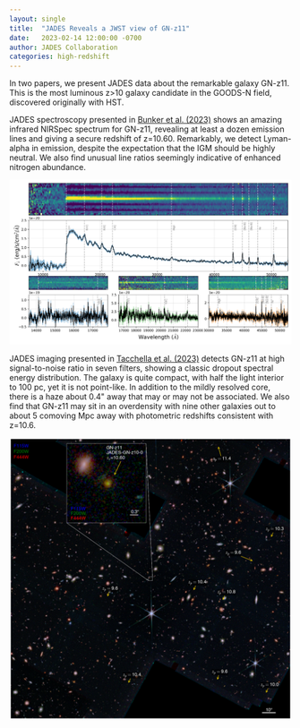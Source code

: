 ```yaml
---
layout: single
title:  "JADES Reveals a JWST view of GN-z11"
date:   2023-02-14 12:00:00 -0700
author: JADES Collaboration
categories: high-redshift
---
```


In two papers, we present JADES data about the remarkable galaxy GN-z11.
This is the most luminous z>10 galaxy candidate in the GOODS-N field, discovered
originally with HST.  

JADES spectroscopy presented in [Bunker et al. (2023)][Bunker] shows
an amazing infrared NIRSpec spectrum for GN-z11, revealing at least
a dozen emission lines and giving a secure redshift of z=10.60.
Remarkably, we detect Lyman-alpha in emission, despite the expectation
that the IGM should be highly neutral.  We also find unusual line
ratios seemingly indicative of enhanced nitrogen abundance.

![JADES GN-z11 Spectrum](/assets/images/GN-z11_allspec_1D_2D.png)

JADES imaging presented in [Tacchella et al. (2023)][Tacchella] detects GN-z11
at high signal-to-noise ratio in seven filters, showing a classic dropout 
spectral energy distribution.  The galaxy is quite compact, with half the
light interior to 100 pc, yet it is not point-like.  In addition to the 
mildly resolved core, there is a haze about 0.4" away that may or may not 
be associated.  We also find that GN-z11 may sit in an overdensity with 
nine other galaxies out to about 5 comoving Mpc away with photometric 
redshifts consistent with z=10.6.

![JADES GN-z11 Environment](/assets/images/cutout_5cMpc_radius_bf115w.png)

[Bunker]: https://arxiv.org/abs/2302.07256
[Tacchella]: https://arxiv.org/abs/2302.07254
